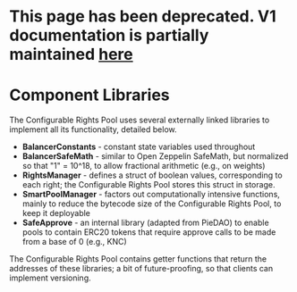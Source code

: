 # This page has been deprecated. V1 documentation is partially maintained [here](https://docs.balancer.fi/v/v1/smart-contracts/smart-pools/component-libraries/)

# Component Libraries

The Configurable Rights Pool uses several externally linked libraries to implement all its functionality, detailed below.

* **BalancerConstants** - constant state variables used throughout
* **BalancerSafeMath** - similar to Open Zeppelin SafeMath, but normalized so that "1" = 10^18, to allow fractional arithmetic \(e.g., on weights\)
* **RightsManager** - defines a struct of boolean values, corresponding to each right; the Configurable Rights Pool stores this struct in storage.
* **SmartPoolManager** - factors out computationally intensive functions, mainly to reduce the bytecode size of the Configurable Rights Pool, to keep it deployable
* **SafeApprove** - an internal library \(adapted from PieDAO\) to enable pools to contain ERC20 tokens that require approve calls to be made from a base of 0 \(e.g., KNC\)

The Configurable Rights Pool contains getter functions that return the addresses of these libraries; a bit of future-proofing, so that clients can implement versioning.

